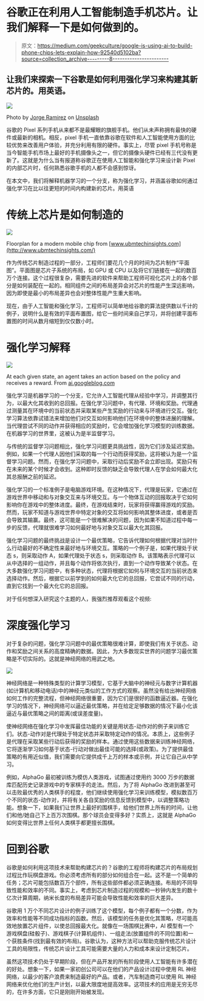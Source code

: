 # 谷歌正在利用人工智能制造手机芯片。让我们解释一下是如何做到的。

> 原文：<https://medium.com/geekculture/google-is-using-ai-to-build-phone-chips-lets-explain-how-92540d5102ba?source=collection_archive---------8----------------------->

## 让我们来探索一下谷歌是如何利用强化学习来构建其新芯片的。用英语。

![](img/3baab9bf68ebcb9466890e12e2165fa4.png)

Photo by [Jorge Ramirez](https://unsplash.com/@jorgedevs?utm_source=medium&utm_medium=referral) on [Unsplash](https://unsplash.com?utm_source=medium&utm_medium=referral)

谷歌的 Pixel 系列手机从来都不是最耀眼的旗舰手机。他们从未声称拥有最快的硬件或最新的相机。相反，pixel 手机一直依靠谷歌在软件和人工智能使用方面的比较优势来改善用户体验，并充分利用有限的硬件。事实上，尽管 pixel 手机号称是当今智能手机市场上最好的手机摄像头之一，但它的摄像头硬件已经有三代没有更新了。这就是为什么当有报道称谷歌正在使用人工智能和强化学习来设计新 Pixel 的内部芯片时，任何熟悉谷歌手机的人都不会感到惊讶。

在本文中，我们将解释机器学习的一个分支，称为强化学习，并涵盖谷歌如何通过强化学习在比以往更短的时间内构建新的芯片。用英语

# 传统上芯片是如何制造的

![](img/efe8bbf069615c95d86804295575c3c9.png)

Floorplan for a modern mobile chip from [www.ubmtechinsights.com](http://www.ubmtechinsights.com/)

作为传统芯片制造过程的一部分，工程师们要花几个月的时间为芯片制作“平面图”。平面图是芯片子系统的布局，如 GPU 或 CPU 以及将它们链接在一起的数百万个连接。这个过程很复杂，需要先进的软件来帮助工程师可视化芯片上的各个部分是如何装配在一起的。相同组件之间的布局差异会对芯片的性能产生深远影响，因为即使是最小的布局差异也会对整体性能产生重大影响。

现在，由于人工智能和强化学习，工程师可以简单地给谷歌的算法提供数以千计的例子，说明什么是有效的平面布置图，给它一些时间来自己学习，并将创建平面布置图的时间从数月缩短到仅仅数小时。

# 强化学习解释

![](img/cabbbae461160edb68dd13f26121fa6d.png)

At each given state, an agent takes an action based on the policy and receives a reward. From [ai.googleblog.com](https://ai.googleblog.com/)

强化学习是机器学习的一个分支，它允许人工智能代理从经验中学习，并调整其行为，以最大化其收到的总回报。在强化学习问题中，有代理、环境和奖励。代理通过测量其在环境中的当前状态并采取某些产生奖励的行动来与环境进行交互。强化学习算法依靠试错法来增加他们对交互如何影响他们在环境中的整体进展的理解。当代理尝试不同的动作并获得相应的奖励时，它会增加强化学习模型的训练数据。在机器学习的世界里，这被认为是半监督学习。

与传统的监督学习问题相比，强化学习问题更具挑战性，因为它们涉及延迟奖励。例如，如果一个代理人因他们采取的每一个行动而获得奖励，这将被认为是一个监督学习问题。然而，在强化学习问题中，采取行动后奖励不会立即出现。奖励只有在未来的某个时候才会收到。这种即时反馈的缺乏会导致代理人在学会如何最大化其总报酬之前的延迟。

强化学习的一个标准例子是电脑游戏环境。在这种情况下，代理是玩家，它通过在游戏世界中移动和与对象交互来与环境交互。与一个物体互动的回报取决于它如何影响你在游戏中的整体进度。最终，在游戏结束时，玩家将获得赢得游戏的奖励。然而，玩家不知道与游戏世界中特定对象的交互将如何影响其整体进度，或者是否会导致其输赢。最终，这可能是一个很难解决的问题，因为如果不知道过程中每一步的反馈，代理就很难学习如何最好地与对象交互以最大化其回报。

强化学习问题的最终挑战是设计一个最优策略，它告诉代理如何根据代理对当时什么行动最好的不确定性来最好地与环境交互。策略的一个例子是，如果代理处于状态 s，则采取动作 A，如果代理处于状态 s，则采取动作 B。该策略表示代理可以从中选择的一组动作，并且每个动作将依次执行，直到一个动作导致某个状态。在大多数强化学习问题中，有多种状态，代理将根据它如何与环境交互的当前状态来选择动作。然后，根据它以前学到的如何最大化它的总回报，它尝试不同的行动，直到它找到一个最大化它的总回报。

对于任何想深入研究这个主题的人，我强烈推荐观看这个视频:

# 深度强化学习

对于复杂的问题，强化学习问题中的最优策略很难计算，即使我们有关于状态、动作和奖励之间关系的高度精确的数据。因此，为大多数现实世界的问题学习最优策略是不切实际的。这就是神经网络的用武之地。

![](img/8cb55f498836c8a5a4275ed7caacfcc5.png)

神经网络是一种特殊类型的计算学习模型，它基于大脑中的神经元与数字计算机器(如计算机和移动电话)中的神经元类似的工作方式的观察。虽然没有给出神经网络如何工作的完整流程，但神经网络很重要，因为它们是很好的函数逼近器。在强化学习的情况下，神经网络可以逼近最优策略，并在给定足够数据的情况下最小化该逼近与最优策略之间的距离(或误差度量)。

使神经网络在强化学习中发挥最佳功能的关键是用状态-动作对的例子来训练它们。状态-动作对是代理处于特定状态并采取特定动作的情况。本质上，这些例子是代理在采取某些行动后获得的奖励的样本。通过使用这些数据来训练神经网络，它将逐渐学习如何基于状态-行动对做出最佳可能的选择(或政策)。为了提供最佳策略的有用近似值，我们需要向它提供成千上万的样本或示例，并让它自己从中学习。

例如，AlphaGo 最初被训练为模仿人类游戏，试图通过使用约 3000 万步的数据库匹配历史记录游戏中的专家棋手的走法。然后，为了将 AlphaGo 改进到甚至可以击败最优秀的人类棋手的程度，他们继续使用强化学习来训练模型，模拟数百万个不同的状态-动作对，并将有关各自奖励的信息反馈到模型中，以调整策略功能。想象一下，如果我们让世界上最好的围棋手，给他们世界上所有的时间，让他们和他/她自己下上百万次围棋。那个球员会变得多好？实质上，这就是 AlphaGo 如何变得比世界上任何人类棋手都更擅长围棋。

# 回到谷歌

谷歌是如何利用这项技术来帮助构建芯片的？谷歌的工程师将构建芯片的布局规划过程比作玩棋盘游戏。你必须考虑所有的部分如何组合在一起。这不是一个简单的任务；芯片可能包括数百万个部件，所有这些部件都必须正确连接。布局的不同导致性能和效率的不同。事实上，考虑到芯片制造过程的规模和一秒钟内发生的数十亿次计算周期，纳米长度的布局差异可能会导致性能和效率的巨大差异。

谷歌用 1 万个不同芯片设计的例子训练了这个模型，每个例子都有一个分数，作为效率和性能等不同成功指标的函数。然后，该模型的任务是优化其策略，尽可能高效地放置芯片组件，以使总回报最大化。就像在一场围棋比赛中，AI 模型有一个游戏棋盘(硅骰子)、游戏棋子(计算机组件)、一组走法(放置组件的不同位置)和一个获胜条件(找到最有效的布局)。谷歌认为，这种方法可以帮助克服传统芯片设计工具的局限性，传统芯片设计工具可能需要大量的人力和成本来设计定制芯片。

虽然这项技术仍处于早期阶段，但在产品开发的所有阶段使用人工智能有许多潜在的好处。想象一下，如果一家初创公司可以在他们的产品设计过程中使用 RL 神经网络，以最少的客户浪费来制造最好的产品。或者，汽车制造商可以使用 RL 神经网络来优化他们的生产计划，以最大限度地提高效率。这项技术的应用是无穷无尽的，在许多方面，它只是刚刚开始被发现。